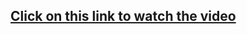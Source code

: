 <h2><a href="https://arturfatkul.github.io/webautomation-4radio-antennas/">Сlick on this link to watch the video</a></h2>
 
